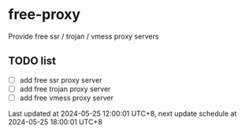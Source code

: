 
# free-proxy
Provide free ssr / trojan / vmess proxy servers


## TODO list
- [ ] add free ssr proxy server
- [ ] add free trojan proxy server
- [ ] add free vmess proxy server

Last updated at 2024-05-25 12:00:01 UTC+8, next update schedule at 2024-05-25 18:00:01 UTC+8


